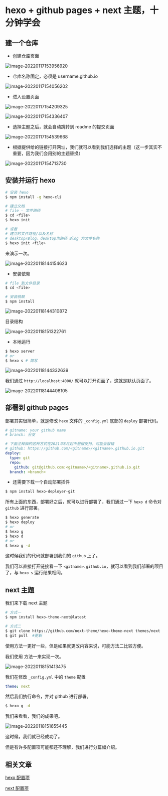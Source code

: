 # hexo + github pages + next 主题，十分钟学会

## 建一个仓库

- 创建仓库页面

![image-20220117153956920](https://raw.githubusercontent.com/hzzzzzzzq/Blog/feat-picture/asseats/images/hexo/image-20220117153956920.png)

- 仓库名称固定，必须是 username.github.io

![image-20220117154056202](https://raw.githubusercontent.com/hzzzzzzzq/Blog/feat-picture/asseats/images/hexo/image-20220117154056202.png)

- 进入设置页面

![image-20220117154209325](https://raw.githubusercontent.com/hzzzzzzzq/Blog/feat-picture/asseats/images/hexo/image-20220117154209325.png)

![image-20220117154336407](https://raw.githubusercontent.com/hzzzzzzzq/Blog/feat-picture/asseats/images/hexo/image-20220117154336407.png)

- 选择主题之后，就会自动跳转到 readme 的提交页面

![image-20220117154539668](https://raw.githubusercontent.com/hzzzzzzzq/Blog/feat-picture/asseats/images/hexo/image-20220117154539668.png)

- 根据提供给的链接打开网址，我们就可以看到我们选择的主题（这一步其实不重要，因为我们会用别的主题替换）

![image-20220117154713730](https://raw.githubusercontent.com/hzzzzzzzq/Blog/feat-picture/asseats/images/hexo/image-20220117154713730.png)

## 安装并运行 hexo

```bash
# 安装 hexo
$ npm install -g hexo-cli
```

```bash
# 建立文档
# file - 文件路径
$ cd <file>
$ hexo init

# 或者
# 建立的文件路径/以及名称
# desktop/Blog。desktop为路径 Blog 为文件名称
$ hexo init <file>
```

来演示一次。

![image-20220118144154623](https://raw.githubusercontent.com/hzzzzzzzq/Blog/feat-picture/asseats/images/hexo/image-20220118144154623.png)

- 安装依赖

```bash
# file 到文件目录
$ cd <file>

# 安装依赖
$ npm install
```

![image-20220118144310872](https://raw.githubusercontent.com/hzzzzzzzq/Blog/feat-picture/asseats/images/hexo/image-20220118144310872.png)

目录结构

![image-20220118151322761](https://raw.githubusercontent.com/hzzzzzzzq/Blog/feat-picture/asseats/images/hexo/image-20220118151322761.png)

- 本地运行

```bash
$ hexo server
# or
$ hexo s # 简写
```

![image-20220118144332639](https://raw.githubusercontent.com/hzzzzzzzq/Blog/feat-picture/asseats/images/hexo/image-20220118144332639.png)

我们通过 `http://localhost:4000/` 就可以打开页面了，这就是默认页面了。

![image-20220118144408105](https://raw.githubusercontent.com/hzzzzzzzq/Blog/feat-picture/asseats/images/hexo/image-20220118144408105.png)

## 部署到 github pages

部署其实很简单，就是修改 `hexo` 文件的 `_config.yml` 底部的 `deploy` 部署代码。

```yml
# gitname: your github name
# branch: 分支

# 下面注释掉的这种方式在2021年8月起不是很支持，可能会报错
# github: https://github.com/<gitname>/<gitname>.github.io.git
deploy:
  type: git
  repo:
    github: git@github.com:<gitname>/<gitname>.github.io.git
  branch: <branch>
```

- 还需要下载一个自动部署插件

```bash
$ npm install hexo-deployer-git
```

所有上面的东西，部署好之后，就可以进行部署了，我们通过一下 `hexo d` 命令对 `github` 进行部署。

```bash
$ hexo generate
$ hexo deploy
# or
$ hexo g
$ hexo d
# or
$ hexo g -d
```

这时候我们的代码就部署到我们的 `github` 上了。

我们可以直接打开链接看一下 `<gitname>.github.io`，就可以看到我们部署的项目了，与 `hexo s` 运行结果相同。

## next 主题

我们来下载 next 主题

```bash
# 方式一
$ npm install hexo-theme-next@latest

# 方式二
$ git clone https://github.com/next-theme/hexo-theme-next themes/next
$ git pull	#更新
```

使用方法一更好一些，但是如果就更改内容来说，可能方法二比较方便。

我们使用 方法一来实现一次。

![image-20220118151413475](https://raw.githubusercontent.com/hzzzzzzzq/Blog/feat-picture/asseats/images/hexo/image-20220118151413475.png)

我们在修改 `_config.yml` 中的 `theme` 配置

```yml
theme: next
```

然后我们执行命令，并对 github 进行部署。

```bash
$ hexo g -d
```

我们来看看，我们的成果吧。

![image-20220118151655445](https://raw.githubusercontent.com/hzzzzzzzq/Blog/feat-picture/asseats/images/hexo/image-20220118151655445.png)

这时候，我们就已经成功了。

但是有许多配置项可能都还不理解，我们进行分篇幅介绍。

## 相关文章

[hexo 配置项]()

[next 配置项]()
